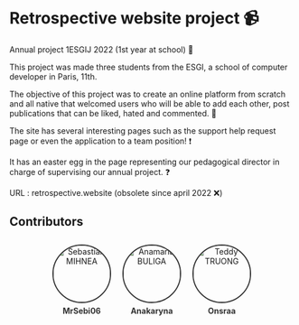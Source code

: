 # Retrospective website project 📹
Annual project 1ESGIJ 2022 (1st year at school) 🏢

This project was made three students from the ESGI, a school of computer developer in Paris, 11th.

The objective of this project was to create an online platform from scratch and all native that welcomed users who will be able to add each other, 
post publications that can be liked, hated and commented. 🔨

The site has several interesting pages such as the support help request page or even the application to a team position! ❗️

It has an easter egg in the page representing our pedagogical director in charge of supervising our annual project. ❓

URL : retrospective.website (obsolete since april 2022 ❌) 

## Contributors

<div style="display: flex; justify-content: center; flex-wrap: wrap;">

  <div style="display: inline-block; margin: 10px; text-align: center;">
    <img src="https://avatars.githubusercontent.com/u/49305133?v=4" alt="Sebastian MIHNEA" style="width: 100px; height: 100px; border-radius: 50%; object-fit: cover; border: 2px solid #333;" />
    <a href="https://github.com/MrSebi06" target="_blank" style="display: block; margin-top: 5px; text-decoration: none; font-weight: bold; color: #333;">MrSebi06</a>
  </div>

  <div style="display: inline-block; margin: 10px; text-align: center;">
    <img src="https://avatars.githubusercontent.com/u/78374876?v=4" alt="Anamaria BULIGA" style="width: 100px; height: 100px; border-radius: 50%; object-fit: cover; border: 2px solid #333;" />
    <a href="https://github.com/Anakaryna" target="_blank" style="display: block; margin-top: 5px; text-decoration: none; font-weight: bold; color: #333;">Anakaryna</a>
  </div>

  <div style="display: inline-block; margin: 10px; text-align: center;">
    <img src="https://avatars.githubusercontent.com/u/102239127?v=4" alt="Teddy TRUONG" style="width: 100px; height: 100px; border-radius: 50%; object-fit: cover; border: 2px solid #333;" />
    <a href="https://github.com/Onsraa" target="_blank" style="display: block; margin-top: 5px; text-decoration: none; font-weight: bold; color: #333;">Onsraa</a>
  </div>

</div>

